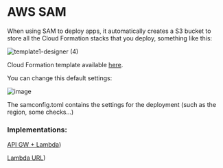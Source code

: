 # AWS SAM

When using SAM to deploy apps, it automatically creates a S3 bucket to store all the Cloud Formation stacks that you deploy, something like this:

![template1-designer (4)](https://user-images.githubusercontent.com/100789868/169523547-7a465a88-4c12-48cb-9c86-c64a0480f0c3.png)

Cloud Formation template available [here](https://github.com/parodoTS/apollo-lambda-test/edit/main/sam/CloudFormation/template.yaml).

You can change this default settings:

![image](https://user-images.githubusercontent.com/100789868/169539268-b9286c7a-c85e-4025-b88a-249cc70f67e4.png)

The samconfig.toml contains the settings for the deployment (such as the region, some checks...)

### Implementations:

[API GW + Lambda](https://github.com/parodoTS/apollo-lambda-test/tree/main/sam/APIGW%2Blambda))

[Lambda URL](https://github.com/parodoTS/apollo-lambda-test/tree/main/sam/LambdaURL))
